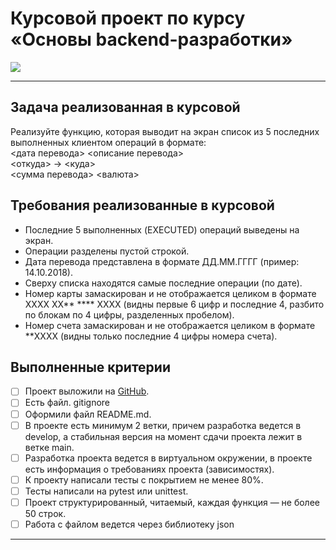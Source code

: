 # **Курсовой проект по курсу «Основы backend-разработки»**
![](https://i0.wp.com/media3.giphy.com/media/l46CyxkMBFwHlJ3kk/giphy.gif)
___

## **Задача реализованная в курсовой**
Реализуйте функцию, которая выводит на экран список из 5 последних выполненных клиентом операций в формате:<br/> 
<дата перевода> <описание перевода> <br/>
<откуда> -> <куда> <br/> 
<сумма перевода> <валюта>

## **Требования реализованные в курсовой**
- Последние 5 выполненных (EXECUTED) операций выведены на экран.
- Операции разделены пустой строкой.
- Дата перевода представлена в формате ДД.ММ.ГГГГ (пример: 14.10.2018).
- Сверху списка находятся самые последние операции (по дате).
- Номер карты замаскирован и не отображается целиком в формате XXXX XX** **** XXXX (видны первые 6 цифр и последние 4, разбито по блокам по 4 цифры, разделенных пробелом).
- Номер счета замаскирован и не отображается целиком в формате **XXXX (видны только последние 4 цифры номера счета).
## **Выполненные критерии**
-[ ] Проект выложили на [GitHub](https://github.com/nikmaxon/CW3).
-[ ] Есть файл. gitignore
-[ ] Оформили файл README.md.
-[ ] В проекте есть минимум 2 ветки, причем разработка ведется в develop, а стабильная версия на момент сдачи проекта лежит в ветке main.
-[ ] Разработка проекта ведется в виртуальном окружении, в проекте есть информация о требованиях проекта (зависимостях).
-[ ] К проекту написали тесты с покрытием не менее 80%.
-[ ] Тесты написали на pytest или unittest.
-[ ] Проект структурированный, читаемый, каждая функция — не более 50 строк.
-[ ] Работа с файлом ведется через библиотеку json
___